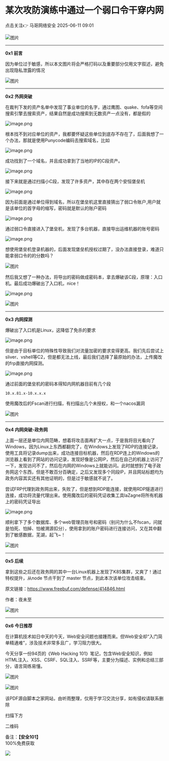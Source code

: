 #  某次攻防演练中通过一个弱口令干穿内网  
点击关注👉  马哥网络安全   2025-06-11 09:01  
  
![图片](https://mmbiz.qpic.cn/mmbiz_png/iabIwdjuHp2VkevXU9Iiad0pl0dnkk6GmAQNiaqmb1kKX2NGKhaGF7m8UicdyCp9agykgzj7pNN1oEw4b3QLvFbibzQ/640?wx_fmt=png&from=appmsg&wxfrom=13&wx_lazy=1&wx_co=1&tp=wxpic "")  
  
****  
**0x1 前言**  
  
  
因为单位过于敏感，所以本文图片将会严格打码以及重要部分仅用文字叙述，避免出现隐私泄露的情况  
  
  
  
![图片](https://mmbiz.qpic.cn/mmbiz_png/iabIwdjuHp2VkevXU9Iiad0pl0dnkk6GmAQNiaqmb1kKX2NGKhaGF7m8UicdyCp9agykgzj7pNN1oEw4b3QLvFbibzQ/640?wx_fmt=png&from=appmsg&wxfrom=13&wx_lazy=1&wx_co=1&tp=wxpic "")  
  
****  
**0x2 外网突破**  
  
  
在裁判下发的资产名单中发现了事业单位的名字，通过鹰图、quake、fofa等空间搜索引擎去搜索资产，结果自然是成功搜索到无数资产一点没有，都是假的  
  
![image.png](https://mmbiz.qpic.cn/sz_mmbiz_jpg/WGmib8icxISlQbBGW8qkExNjSVaF0fJ42GjribhxCXpfhNpnY5ODia8ex9jGic49ianGaHbHHMMpm7Kvy51MEXgtwXSw/640?wx_fmt=jpeg&from=appmsg&wxfrom=13&tp=wxpic "")  
  
根本找不到对应单位的资产，我都要怀疑这些单位到底存不存在了，后面我想了一个办法，那就是使用Punycode编码去搜索域名，比如  
  
![image.png](https://mmbiz.qpic.cn/sz_mmbiz_jpg/WGmib8icxISlQbBGW8qkExNjSVaF0fJ42G8LwDxSUa2R31MAzrlcqtoFmK2ECeBOhQgJowKAXqmHJdbFaklKLMvw/640?wx_fmt=jpeg&from=appmsg&tp=wxpic&wxfrom=5&wx_lazy=1 "")  
  
成功找到了一个域名，并且成功拿到了当地的IP的C段资产。  
  
![image.png](https://mmbiz.qpic.cn/sz_mmbiz_jpg/WGmib8icxISlQbBGW8qkExNjSVaF0fJ42GickZiah5MYwicSIjNvuNUhRlZic78YfFKpHkMwicmQqIKcuLDFnH56sibfDA/640?wx_fmt=jpeg&from=appmsg&tp=wxpic&wxfrom=5&wx_lazy=1 "")  
  
接下来就是通过扫描小C段，发现了许多资产，其中存在两个安恒堡垒机  
  
![image.png](https://mmbiz.qpic.cn/sz_mmbiz_jpg/WGmib8icxISlQbBGW8qkExNjSVaF0fJ42G1icM6G0fWwiaGlicIBX1VRRBKibmQ7D35CoqdU9j4TGqeSVOsucWlAFekA/640?wx_fmt=jpeg&from=appmsg&tp=wxpic&wxfrom=5&wx_lazy=1 "")  
  
因为前面是通过单位得到域名，所以在堡垒机这里直接猜出了弱口令账户,用户就是该单位的首字母的缩写，密码就是默认的账户密码  
  
![image.png](https://mmbiz.qpic.cn/sz_mmbiz_jpg/WGmib8icxISlQbBGW8qkExNjSVaF0fJ42GlVIkVP3aXWVvhEQcc5BFBEY5MET02D8RZs2QnmpkmkYaicGJ5n94QVQ/640?wx_fmt=jpeg&from=appmsg&tp=wxpic&wxfrom=5&wx_lazy=1 "")  
  
通过弱口令直接进入了堡垒机，发现了多台机器，直接导出运维机器的账号密码  
  
![image.png](https://mmbiz.qpic.cn/sz_mmbiz_jpg/WGmib8icxISlQbBGW8qkExNjSVaF0fJ42GUAsW4Aa9yiapaCfe2VTYsibPicf65Cky2y8Upib3I1CtbZxZlfYVUAB3jQ/640?wx_fmt=jpeg&from=appmsg&tp=wxpic&wxfrom=5&wx_lazy=1 "")  
  
想使用堡垒机登录机器的，后面发现堡垒机授权过期了，没办法直接登录，难道只能拿弱口令的的分数吗？  
  
![图片](https://mmbiz.qpic.cn/sz_mmbiz_png/WGmib8icxISlQbBGW8qkExNjSVaF0fJ42GtnPBfbB7WITNGmcLwxf5BY2QBEknwibl0pmkGy2t0csyQAK5fae8FLw/640?wx_fmt=png&from=appmsg&tp=wxpic&wxfrom=5&wx_lazy=1 "")  
  
  
然后我又想了一种办法，将导出的密码做成密码本，拿去爆破该C段，原理：入口机。最后成功爆破出了入口机，nice！  
  
![image.png](https://mmbiz.qpic.cn/sz_mmbiz_jpg/WGmib8icxISlQbBGW8qkExNjSVaF0fJ42Ghf9egd5o7IyCu8RfuBFgeibmv2Wp7UCV1IOjVaZagZZOa1ky0AFceeA/640?wx_fmt=jpeg&from=appmsg&tp=wxpic&wxfrom=5&wx_lazy=1 "")  
  
![图片](https://mmbiz.qpic.cn/mmbiz_png/iabIwdjuHp2VkevXU9Iiad0pl0dnkk6GmAQNiaqmb1kKX2NGKhaGF7m8UicdyCp9agykgzj7pNN1oEw4b3QLvFbibzQ/640?wx_fmt=png&from=appmsg&wxfrom=5&wx_lazy=1&wx_co=1&tp=wxpic "")  
  
****  
**0x3 内网探测**  
  
  
爆破出了入口机是Linux，这降低了免杀的要求  
  
![image.png](https://mmbiz.qpic.cn/sz_mmbiz_jpg/WGmib8icxISlQbBGW8qkExNjSVaF0fJ42GkuJkVOx0Ptf435RZdgI4KMicAOjk46dicLA7leibx7EUicjcCLtSVnwaicg/640?wx_fmt=jpeg&from=appmsg&tp=wxpic&wxfrom=5&wx_lazy=1 "")  
  
但是由于目标单位的特殊性导致我们对流量加密的要求变得更高。我们先后尝试上sliver、vshell等C2，但是都无法上线，最后我们选择了最原始的办法，上传魔改的frp直接内网探测。  
  
![image.png](https://mmbiz.qpic.cn/sz_mmbiz_jpg/WGmib8icxISlQbBGW8qkExNjSVaF0fJ42GlkybdaAeZw85ibNUccxdG8muAkM1nhfL3SKY9LuHw1LVOvjSlpdWnaA/640?wx_fmt=jpeg&from=appmsg&tp=wxpic&wxfrom=5&wx_lazy=1 "")  
  
通过前面的堡垒机的密码本得知内网机器目前有几个段  
```
10.x.81.x-10.x.x.x
```  
  
使用魔改后的Fscan进行扫描，有扫描出几个未授权，和一个nacos漏洞  
  
  
  
![图片](https://mmbiz.qpic.cn/mmbiz_png/iabIwdjuHp2VkevXU9Iiad0pl0dnkk6GmAQNiaqmb1kKX2NGKhaGF7m8UicdyCp9agykgzj7pNN1oEw4b3QLvFbibzQ/640?wx_fmt=png&from=appmsg&wxfrom=5&wx_lazy=1&wx_co=1&tp=wxpic "")  
  
****  
**0x4 内网突破-政务网**  
  
  
上面一层还是单位内网范畴，想着将攻击面再扩大一点，于是我将目光看向了Windows，因为Linux上东西都翻完了，在Windows上发现了RDP的连接记录，使用工具将记录dump出来，成功连接目标机器，然后在RDP连上的Windows的浏览器上看到了网站的访问记录，发现好像是公网IP，然后在自己的机器上访问了一下，发现访问不了，然后在内网的Windows上就能访问。此时就想到了电子政务网这个东西，但是不敢百分百确定，之后又发现多个同段IP，并且网站标题均为政务内容其实还有其他证明的，但是过于敏感就不说了。  
  
尝试FRP代理到政务网出来，失败了，但是想到RDP能连接，就使用RDP隧道进行连接，成功将流量代理出来。使用魔改后的密码凭证收集工具laZagne将所有机器上的密码凭证导出  
  
![image.png](https://mmbiz.qpic.cn/sz_mmbiz_jpg/WGmib8icxISlQbBGW8qkExNjSVaF0fJ42GtMSaHc4icU1NfzJrwlcm8YOSYEPX2AtvmzTKjOca5vn6sxSHrvpIu7w/640?wx_fmt=jpeg&from=appmsg&tp=wxpic&wxfrom=5&wx_lazy=1 "")  
  
顺利拿下了多个数据库、多个web管理员账号和密码（别问为什么不fscan，问就是怕死、怕掉、怕被溯源扣分），使用拿到的账户密码进行连接访问，又在其中翻到了敏感数据，芜湖，起飞~！  
  
  
  
![图片](https://mmbiz.qpic.cn/mmbiz_png/iabIwdjuHp2VkevXU9Iiad0pl0dnkk6GmAQNiaqmb1kKX2NGKhaGF7m8UicdyCp9agykgzj7pNN1oEw4b3QLvFbibzQ/640?wx_fmt=png&from=appmsg&wxfrom=5&wx_lazy=1&wx_co=1&tp=wxpic "")  
  
****  
**0x5 后续**  
  
  
拿到这些之后还在政务网的其中一台Linux机器上发现了K8S集群，又爽了！通过特权提升，从node 节点干到了 master 节点，到此本次该单位攻击结束。  
  
  
原文链接：https://www.freebuf.com/defense/414846.html  
  
作者：夜未至  
  
  
![图片](https://mmbiz.qpic.cn/mmbiz_png/iabIwdjuHp2VkevXU9Iiad0pl0dnkk6GmAQNiaqmb1kKX2NGKhaGF7m8UicdyCp9agykgzj7pNN1oEw4b3QLvFbibzQ/640?wx_fmt=png&from=appmsg&wxfrom=5&wx_lazy=1&wx_co=1&tp=wxpic "")  
  
****  
**0x6 今日推荐**  
  
  
在计算机技术如日中天的今天，Web安全问题也接踵而来。但Web安全却“入门简单精通难”，涉及技术非常多且广，学习阻力很大。  
  
今天分享一份94页的《Web Hacking 101》笔记，包含Web安全知识，例如HTML注入、XSS、CSRF、SQL注入、SSRF等，主要分为描述、实例和总结三部分，语言简练易懂。  
  
![图片](https://mmbiz.qpic.cn/mmbiz_png/UkV8WB2qYAnw8VSmqu7fZkECyW0Gsmv1L7kXYNBS2byeGKbr7oCTxXcDOdBbhXnGCx5J4RXCZXPBJ0tSgwibPwg/640?wx_fmt=png&tp=webp&wxfrom=5&wx_lazy=1 "")  
  
![图片](https://mmbiz.qpic.cn/mmbiz_png/UkV8WB2qYAnw8VSmqu7fZkECyW0Gsmv1ibZushHaHcM1hep2OXgYicEqUJ5gx8PpaU2ibErPyyLY4rEuRGqMRQibjQ/640?wx_fmt=png&tp=webp&wxfrom=5&wx_lazy=1 "")  
  
该PDF源自脚本之家网站，由听雨整理，仅用于学习交流分享，如有侵权请联系删除  
  
扫描下方  
  
二维码  
  
备注：**【安全101】**  
100%免费获取  
  
![](https://mmbiz.qpic.cn/mmbiz_png/UkV8WB2qYAkwcjtOtVXODCkPibWO4Py9FP1ESE26vHHMLwfyYA6zWj96VL7AsPYcyvHL43536JMIDNWibIdicAjRw/640?wx_fmt=png&from=appmsg "")  
  
  

